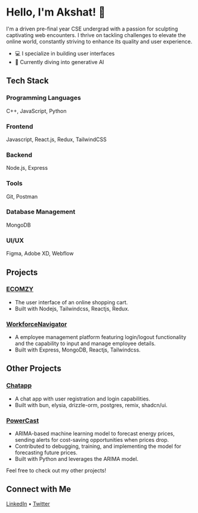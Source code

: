 # Hello, I'm Akshat! 👋

I'm a driven pre-final year CSE undergrad with a passion for sculpting captivating web encounters. I thrive on tackling challenges to elevate the online world, constantly striving to enhance its quality and user experience.

- 💻 I specialize in building user interfaces
- 🚀 Currently diving into generative AI 

## Tech Stack

### Programming Languages
C++, JavaScript, Python

### Frontend
Javascript, React.js, Redux, TailwindCSS

### Backend
Node.js, Express

### Tools
Git, Postman

### Database Management
MongoDB

### UI/UX
Figma, Adobe XD, Webflow

## Projects

### [ECOMZY](https://shopping-cart-webapp.vercel.app/)
- The user interface of an online shopping cart.
- Built with Nodejs, Tailwindcss, Reactjs, Redux.

### [WorkforceNavigator](https://github.com/abhi-yo/employeeManagementSystem)
- A employee management platform featuring login/logout functionality and the capability to input and manage employee details.
- Built with Express, MongoDB, Reactjs, Tailwindcss.

## Other Projects

### [Chatapp](https://github.com/mhmdsami/chat)
- A chat app with user registration and login capabilities.
- Built with bun, elysia, drizzle-orm, postgres, remix, shadcn/ui.

### [PowerCast](https://github.com/Huloiarnata/Energy-Price-Prediction)
- ARIMA-based machine learning model to forecast energy prices, sending alerts for cost-saving opportunities when prices drop.
- Contributed to debugging, training, and implementing the model for forecasting future prices.
- Built with Python and leverages the ARIMA model.

Feel free to check out my other projects!

## Connect with Me

[LinkedIn](https://www.linkedin.com/in/singh-akshat/) • [Twitter](https://twitter.com/AkshatSingh_s) 
